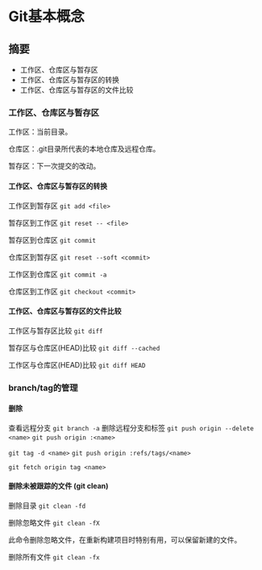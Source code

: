 # Git基本概念
## 摘要
* 工作区、仓库区与暂存区
* 工作区、仓库区与暂存区的转换
* 工作区、仓库区与暂存区的文件比较

### 工作区、仓库区与暂存区

工作区：当前目录。

仓库区：.git目录所代表的本地仓库及远程仓库。

暂存区：下一次提交的改动。

#### 工作区、仓库区与暂存区的转换

工作区到暂存区 `git add <file>`

暂存区到工作区 `git reset -- <file>`

暂存区到仓库区 `git commit`

仓库区到暂存区 `git reset --soft <commit>`

工作区到仓库区 `git commit -a`

仓库区到工作区 `git checkout <commit>`



#### 工作区、仓库区与暂存区的文件比较

工作区与暂存区比较 `git diff`

暂存区与仓库区(HEAD)比较 `git diff --cached`

工作区与仓库区(HEAD)比较 `git diff HEAD`

### branch/tag的管理

#### 删除

查看远程分支 `git branch -a`
删除远程分支和标签 `git push origin --delete <name>`
`git push origin :<name>`

`git tag -d <name>`
`git push origin :refs/tags/<name>`

`git fetch origin tag <name>`

#### 删除未被跟踪的文件 (git clean)

删除目录 `git clean -fd`

删除忽略文件 `git clean -fX`

此命令删除忽略文件，在重新构建项目时特别有用，可以保留新建的文件。

删除所有文件 `git clean -fx`
